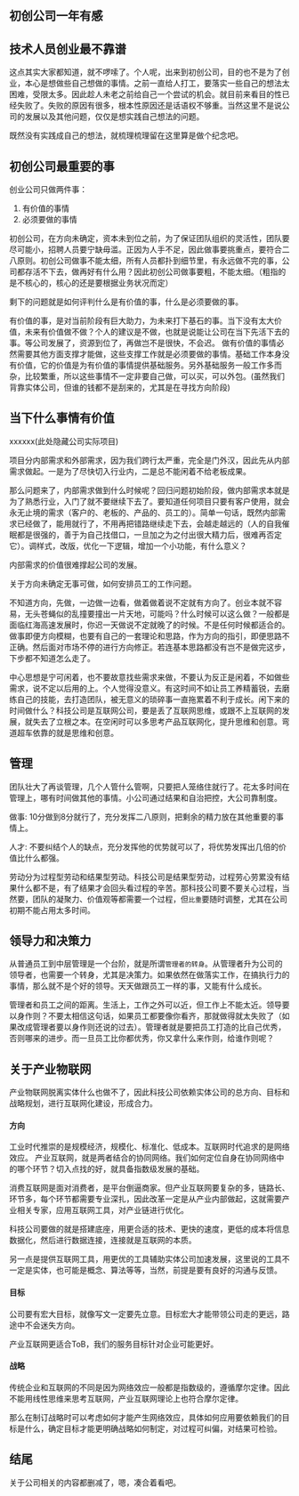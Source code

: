 ## 初创公司一年有感

## 技术人员创业最不靠谱

这点其实大家都知道，就不啰嗦了。个人呢，出来到初创公司，目的也不是为了创业，本心是想做些自己想做的事情。之前一直给人打工，要落实一些自己的想法太困难，受限太多。因此趁人未老之前给自己一个尝试的机会。就目前来看目的性已经失败了。失败的原因有很多，根本性原因还是话语权不够重。当然这里不是说公司的发展以及其他问题，仅仅是想实践自己想法的问题。

既然没有实践成自己的想法，就梳理梳理留在这里算是做个纪念吧。

## 初创公司最重要的事

创业公司只做两件事：

1. 有价值的事情
2. 必须要做的事情

初创公司，在方向未确定，资本未到位之前，为了保证团队组织的灵活性，团队要尽可能小，招聘人员要宁缺毋滥。正因为人手不足，因此做事要挑重点，要符合二八原则。初创公司做事不能太细，所有人员都扑到细节里，有永远做不完的事，公司都存活不下去，做再好有什么用？因此初创公司做事要粗，不能太细。（粗指的是不核心的，核心的还是要根据业务状况而定）

剩下的问题就是如何评判什么是有价值的事，什么是必须要做的事。

有价值的事，是对当前阶段有巨大助力，为未来打下基石的事。当下没有太大价值，未来有价值做不做？个人的建议是不做，也就是说能让公司在当下先活下去的事。等公司发展了，资源到位了，再做岂不是很快，不会迟。
做有价值的事情必然需要其他方面支撑才能做，这些支撑工作就是必须要做的事情。基础工作本身没有价值，它的价值是为有价值的事情提供基础服务。另外基础服务一般工作多而杂，比较繁重，所以这些事情不一定非要自己做，可以买，可以外包。(虽然我们背靠实体公司，但谁的钱都不是刮来的，尤其是在寻找方向阶段)

## 当下什么事情有价值

xxxxxx(此处隐藏公司实际项目)

项目分内部需求和外部需求，因为我们跨行太严重，完全是门外汉，因此先从内部需求做起。一是为了尽快切入行业内，二是总不能闲着不给老板成果。

那么问题来了，内部需求做到什么时候呢？回归问题初始阶段，做内部需求本就是为了熟悉行业，入门了就不要继续下去了。要知道任何项目只要有客户使用，就会永无止境的需求（客户的、老板的、产品的、员工的）。简单一句话，既然内部需求已经做了，能用就行了，不用再把错路继续走下去，会越走越远的（人的自我催眠都是很强的，善于为自己找借口，一旦加之为之付出很大精力后，很难再否定它）。调样式，改版，优化一下逻辑，增加一个小功能，有什么意义？

内部需求的价值很难撑起公司的发展。

关于方向未确定无事可做，如何安排员工的工作问题。

不知道方向，先做，一边做一边看，做着做着说不定就有方向了。创业本就不容易，无头苍蝇似的乱撞要撞出一片天地，可能吗？什么时候可以这么做？一般都是面临红海高速发展时，你迟一天做说不定就晚了的时候。不是任何时候都适合的。做事即便方向模糊，也要有自己的一套理论和思路，作为方向的指引，即便思路不正确。然后面对市场不停的进行方向修正。若连基本思路都没有岂不是做完这步，下步都不知道怎么走了。

中心思想是宁可闲着，也不要故意找些需求来做，不要认为反正是闲着，不如做些需求，说不定以后用的上。个人觉得没意义。有这时间不如让员工养精蓄锐，去磨练自己的技能，去打造团队，被无意义的琐碎事一直拖累着不利于成长。闲下来的时间做什么？科技公司是互联网公司，要是丢了互联网思维，或跟不上互联网的发展，就失去了立根之本。在空闲时可以多思考产品互联网化，提升思维和创意。弯道超车依靠的就是思维和创意。

## 管理

团队壮大了再谈管理，几个人管什么管啊，只要把人笼络住就行了。花太多时间在管理上，哪有时间做其他的事情。小公司通过结果和自治把控，大公司靠制度。

做事: 10分做到8分就行了，充分发挥二八原则，把剩余的精力放在其他重要的事情上。

人才: 不要纠结个人的缺点，充分发挥他的优势就可以了，将优势发挥出几倍的价值比什么都强。

劳动分为过程型劳动和结果型劳动。科技公司是结果型劳动，过程劳心劳累没有结果什么都不是，有了结果才会回头看过程的辛苦。那科技公司要不要关心过程，当然要，团队的凝聚力、价值观等都需要一个过程，但`比重`要随时调整，尤其在公司初期不能占用太多时间。

## 领导力和决策力

从普通员工到中层管理是一个台阶，就是所谓`管理者的转身`。从管理者升为公司的领导者，也需要一个转身，尤其是决策力。如果依然在做落实工作，在搞执行力的事情，那么就不是个好的领导。天天做跟员工一样的事，又能有什么成长。

管理者和员工之间的距离。生活上，工作之外可以近，但工作上不能太近。领导要以身作则？不要太相信这句话，如果员工都要像你看齐，那就做得就太失败了（如果改成管理者要以身作则还说的过去）。管理者就是要把员工打造的比自己优秀，否则哪来的进步。而一旦员工比你都优秀，你又拿什么来作则，给谁作则呢？

## 关于产业物联网

产业物联网脱离实体什么也做不了，因此科技公司依赖实体公司的总方向、目标和战略规划，进行互联网化建设，形成合力。

#### 方向

工业时代推崇的是规模经济，规模化、标准化、低成本。互联网时代追求的是网络效应。 产业互联网，就是两者结合的协同网络。我们如何定位自身在协同网络中的哪个环节？切入点找的好，就具备指数级发展的基础。

消费互联网是面对消费者，是平台倒逼商家。但产业互联网要复杂的多，链路长、环节多，每个环节都需要专业深扎，因此改革一定是从产业内部做起，这就需要产业相关专家，应用互联网工具，对产业链进行优化。

科技公司要做的就是搭建底座，用更合适的技术、更快的速度，更低的成本将信息数据化，然后进行数据连接，连接就是互联网的本质。

另一点是提供互联网工具，用更优的工具辅助实体公司加速发展，这里说的工具不一定是实体，也可能是概念、算法等等，当然，前提是要有良好的沟通与反馈。

#### 目标

公司要有宏大目标，就像写文一定要先立意。目标宏大才能带领公司走的更远，路途中不会迷失方向。

产业互联网更适合ToB，我们的服务目标针对企业可能更好。

#### 战略

传统企业和互联网的不同是因为网络效应一般都是指数级的，遵循摩尔定律。因此不能用线性思维来思考互联网，产业互联网理论上也符合摩尔定律。

那么在制订战略时可以考虑如何才能产生网络效应，具体如何应用要依赖我们的目标是什么，确定目标才能更明确战略如何制定，对过程可纠偏，对结果可检验。


## 结尾

关于公司相关的内容都删减了，嗯，凑合着看吧。



